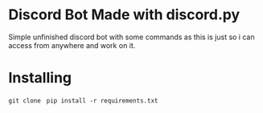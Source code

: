 # Discord Bot Made with discord.py
Simple unfinished discord bot with some commands as this is just so i can access from anywhere and work on it.

# Installing
`git clone `
`pip install -r requirements.txt`
